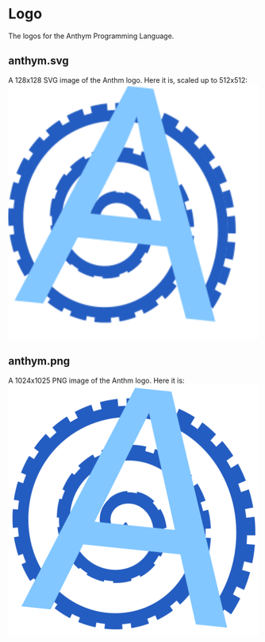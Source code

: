 # Logo
The logos for the Anthym Programming Language.

## anthym.svg
A 128x128 SVG image of the Anthm logo. Here it is, scaled up to 512x512:
<img src="/anthym.svg" width="512" height="512" alt="Anthym Logo SVG">

## anthym.png
A 1024x1025 PNG image of the Anthm logo. Here it is:
![Anthym Logo PNG](/anthym.png)
